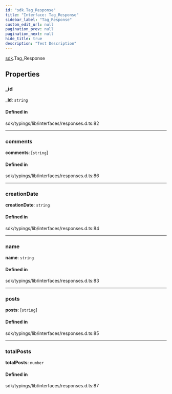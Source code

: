 ```yaml
---
id: "sdk.Tag_Response"
title: "Interface: Tag_Response"
sidebar_label: "Tag_Response"
custom_edit_url: null
pagination_prev: null
pagination_next: null
hide_title: true
description: "Test Description"
---
```


[sdk](../namespaces/sdk.md).Tag_Response

## Properties

### \_id

**\_id**: `string`

#### Defined in

sdk/typings/lib/interfaces/responses.d.ts:82

---

### comments

**comments**: [`string`]

#### Defined in

sdk/typings/lib/interfaces/responses.d.ts:86

---

### creationDate

**creationDate**: `string`

#### Defined in

sdk/typings/lib/interfaces/responses.d.ts:84

---

### name

**name**: `string`

#### Defined in

sdk/typings/lib/interfaces/responses.d.ts:83

---

### posts

**posts**: [`string`]

#### Defined in

sdk/typings/lib/interfaces/responses.d.ts:85

---

### totalPosts

**totalPosts**: `number`

#### Defined in

sdk/typings/lib/interfaces/responses.d.ts:87
